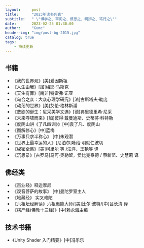 ```yaml
---
layout:     post
title:      "2023年读书列表"
subtitle:   " \"博学之、审问之、慎思之、明辨之、笃行之\""
date:       2023-02-25 01:30:00
author:     "Gumc"
header-img: "img/post-bg-2015.jpg"
catalog: true
tags:
    - 持续更新
---
```

## 书籍

* 《我的世界观》[美]爱因斯坦
* 《人生由我》[加]梅耶·马斯克
* 《天生有罪》[南非]特雷弗·诺亚
* 《乌合之众：大众心理学研究》[法]古斯塔夫·勒庞
* 《动荡的世界》[美]艾伦·格林斯潘
* 《悲剧的诞生：尼采美学文选》[德]弗里德里希·尼采
* 《未来呼啸而来》[加]彼得·戴曼迪斯、史蒂芬·科特勒
* 《度阴山讲《了凡四训》》[中]袁了凡、度阴山
* 《图解修心》[中]蓝梅
* 《万事只求半称心》 [中]朱观潜
* 《世界上最幸运的人》[尼泊尔]咏给·明就仁波切
* 《秘密全集》[美]柯里尔 等 /汪洋、王艳等 译
* 《沉思录》[古罗马]马可·奥勒留，爱比克泰德 / 蔡新苗、史慧莉 译

## 佛经类

* 《百业经》释迦摩尼
* 《观音菩萨的故事》 [中]曼陀罗室主人
* 《地藏经》 实叉难陀
* 《六祖坛经解读》六祖惠能大师/[美]比尔·波特/[中]吕长清 译
* 《楞严经(佛教十三经)》[中]赖永海主编

## 技术书籍

* 《Unity Shader 入门精要》[中]冯乐乐
